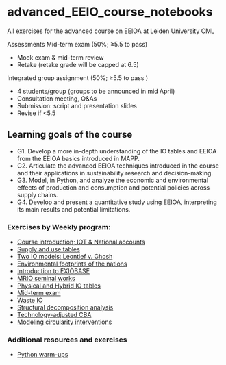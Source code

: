 # advanced_EEIO_course_notebooks
All exercises for the advanced course on EEIOA at Leiden University CML

Assessments
Mid-term exam (50%; ≥5.5 to pass)
- Mock exam & mid-term review
- Retake (retake grade will be capped at 6.5)

Integrated group assignment (50%; ≥5.5 to pass )
- 4 students/group (groups to be announced in mid April)
- Consultation meeting, Q&As
- Submission: script and presentation slides
- Revise if <5.5

## Learning goals of the course 
- G1. Develop a more in-depth understanding of the IO tables and EEIOA from the EEIOA basics introduced in MAPP.
- G2. Articulate the advanced EEIOA techniques introduced in the course and their applications in sustainability research and decision-making.
- G3. Model, in Python, and analyze the economic and environmental effects of production and consumption and potential policies across supply chains.
- G4. Develop and present a quantitative study using EEIOA, interpreting its main results and potential limitations.

[comment]: <> (Are the two big topics still applicable? i.e. Brexit and COVID-19)
[comment]: <> (We need to upadate the teaching crew)
### Exercises by Weekly program:

- [Course introduction; IOT & National accounts](IOT_n_National_accounts) 
- [Supply and use tables](supply_n_use_tables)
- [Two IO models: Leontief v. Ghosh](leontief_n_ghosh_models)
- [Environmental footprints of the nations](national_enviro_footprint)
- [Introduction to EXIOBASE](intro_exiobase)
- [MRIO seminal works](MRIO_seminal_works)
- [Physical and Hybrid IO tables](physical_n_hybrid_IO)
- [Mid-term exam](midterm)
- [Waste IO](waste_IO)
- [Structural decomposition analysis](structural_decomposition_analysis)
- [Technology-adjusted CBA](carbon_based_accounting)
- [Modeling circularity interventions](modelling_circularity_interventions)

### Additional resources and exercises

- [Python warm-ups](python_warmups)
